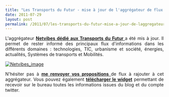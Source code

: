 ```yaml
---
title: "Les Transports du Futur - mise à jour de l'aggrégateur de flux Netvibes"
date: 2011-07-29
layout: post
permalink: /2011/07/les-transports-du-futur-mise-a-jour-de-laggregateur-de-flux-netvibes.html
---
```


<p style="text-align: justify">L'aggrégateur <strong><a href="http://www.netvibes.com/transportsdufutur#Les_transports_du_futur_ADEME" target="_self">Netvibes dédié aux Transports du Futur </a></strong>a été mis à jour. Il permet de rester informé des principaux flux d'informations dans les différents domaines : technologies, TIC, urbanisme et société, énergies, actualités, Systèmes de transports et Mobilités.</p> <p style="text-align: justify"><a href="/wp-content/uploads/sites/6/old/6a0120a66d2ad4970b0154341420e4970c-pi.jpg"><img alt="Netvibes_image" border="0" class="asset  asset-image at-xid-6a0120a66d2ad4970b0154341420e4970c image-full" src="/wp-content/uploads/sites/6/old/6a0120a66d2ad4970b0154341420e4970c-800wi.jpg" title="Netvibes_image" /></a> </p> <p style="text-align: justify">N'hésiter pas à <strong><a href="/contact-cv.html" target="_blank">me renvoyer vos propositions </a></strong>de flux à rajouter à cet aggrégateur. Vous pouvez également <strong><a href="http://desktopify.com/getwidget/Tweets%20Tdf" target="_blank">télécharger le widget</a></strong> permettant de recevoir sur le bureau toutes les informations issues du blog et du compte twitter.</p> <p style="text-align: justify"> </p>